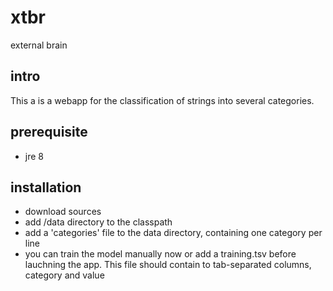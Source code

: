 # xtbr
external brain
## intro

This a is a webapp for the classification of strings into several categories.

## prerequisite

* jre 8

## installation

* download sources
* add /data directory to the classpath
* add a 'categories' file to the data directory, containing one category per line
* you can train the model manually now or add a training.tsv before lauchning the app. This file should contain to tab-separated columns, category and value
